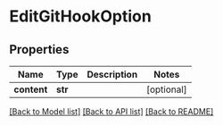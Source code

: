 # EditGitHookOption

## Properties
Name | Type | Description | Notes
------------ | ------------- | ------------- | -------------
**content** | **str** |  | [optional]

[[Back to Model list]](../README.md#documentation-for-models) [[Back to API list]](../README.md#documentation-for-api-endpoints) [[Back to README]](../README.md)


